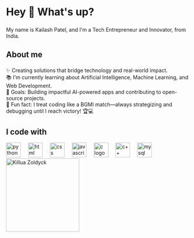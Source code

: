 <h1 align="left">Hey 👋 What's up?</h1>

###

<p align="left">My name is Kailash Patel, and I'm a Tech Entrepreneur and Innovator, from India.</p>

###

<h2 align="left">About me</h2>

###

<p align="left">✨ Creating solutions that bridge technology and real-world impact.<br>📚 I'm currently learning about Artificial Intelligence, Machine Learning, and Web Development.<br>🎯 Goals: Building impactful AI-powered apps and contributing to open-source projects.<br>🎲 Fun fact: I treat coding like a BGMI match—always strategizing and debugging until I reach victory! 🏆💻</p>

###

<h2 align="left">I code with</h2>

<div align="left">
  <img src="https://cdn.jsdelivr.net/gh/devicons/devicon/icons/python/python-original.svg" height="40" alt="python logo"  />
  <img width="12" />
  <img src="https://cdn.jsdelivr.net/gh/devicons/devicon/icons/html5/html5-original.svg" height="40" alt="html logo"  />
  <img width="12" />
  <img src="https://cdn.jsdelivr.net/gh/devicons/devicon/icons/css3/css3-original.svg" height="40" alt="css logo"  />
  <img width="12" />
  <img src="https://cdn.jsdelivr.net/gh/devicons/devicon/icons/javascript/javascript-original.svg" height="40" alt="javascript logo"  />
  <img width="12" />
  <img src="https://cdn.jsdelivr.net/gh/devicons/devicon/icons/c/c-original.svg" height="40" alt="c logo"  />
  <img width="12" />
  <img src="https://cdn.jsdelivr.net/gh/devicons/devicon/icons/cplusplus/cplusplus-original.svg" height="40" alt="c++ logo"  />
  <img width="12" />
  <img src="https://cdn.jsdelivr.net/gh/devicons/devicon/icons/mysql/mysql-original.svg" height="40" alt="mysql logo"  />
  <img width="12" />
  <img src="https://images.alphacoders.com/135/1359819.jpeg" alt="Killua Zoldyck" width="200"/>
</div>

###
